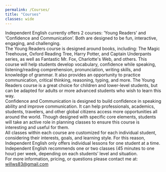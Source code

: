 ```yaml
---
permalink: /Courses/
title: "Courses"
classes: wide
---
```

Independent English currently offers 2 courses: ‘Young Readers’ and ‘Confidence and Communication’. Both are designed to be fun, interactive, engaging, and challenging. 
<br>
The Young Readers course is designed around books, including: The Magic Treehouse, Oxford Reading Tree, Harry Potter, and Captain Underpants series, as well as Fantastic Mr. Fox, Charlotte's Web, and others. This course will help students develop vocabulary, confidence while speaking, listening/reading comprehension, pronunciation, writing skills, and knowledge of grammar. It also provides an opportunity to practice communication, critical thinking, reasoning, typing, and more. The Young Readers course is a great choice for children and lower-level students, but can be adapted for adults or more advanced students who wish to learn this way.
<br>
Confidence and Communication is designed to build confidence in speaking ability and improve communication. It can help professionals, academics, students, travelers, and other global citizens access more opportunities all around the world. Though designed with specific core elements, students will take an active role in planning classes to ensure this course is interesting and useful for them. 
<br>
All classes within each course are customized for each individual student, considering their interests, goals, and learning style. For this reason, Independent English only offers individual lessons for one student at a time. Independent English recommends one or two classes (45 minutes to one hour) per week, depending on each students’ level and situation. 
<br>
For more information, pricing, or questions please contact me at:
willws83@gmail.com

